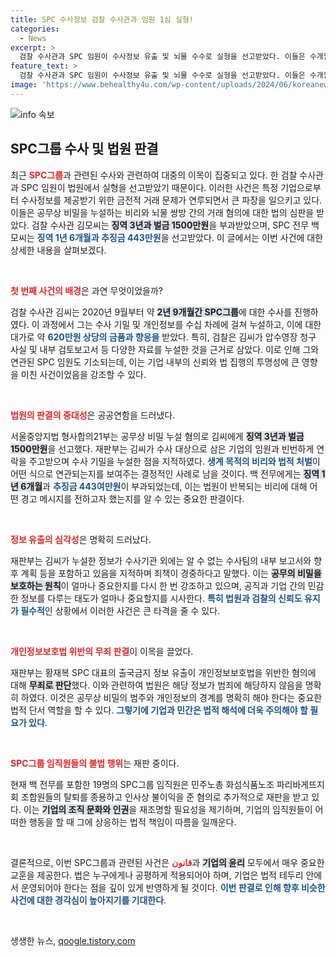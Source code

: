 ```yaml
---
title: SPC 수사정보 검찰 수사관과 임원 1심 실형!
categories:
  - News
excerpt: >
  검찰 수사관과 SPC 임원이 수사정보 유출 및 뇌물 수수로 실형을 선고받았다. 이들은 수개월간의 비밀을 거래하며 공직을 매수했고, 법원도 이들의 죄책을 엄격히 다뤘다. SPC그룹의 불법 행위가 드러난 가운데, 추가적인 재판도 진행 중이다.
feature_text: >
  검찰 수사관과 SPC 임원이 수사정보 유출 및 뇌물 수수로 실형을 선고받았다. 이들은 수개월간의 비밀을 거래하며 공직을 매수했고, 법원도 이들의 죄책을 엄격히 다뤘다. SPC그룹의 불법 행위가 드러난 가운데, 추가적인 재판도 진행 중이다.
image: 'https://www.behealthy4u.com/wp-content/uploads/2024/06/koreanews.jpg'
---
```


<p><img src="https://www.behealthy4u.com/wp-content/uploads/2024/06/koreanews.jpg" alt="info 속보" /></p>

<h2 data-ke-size="size26">SPC그룹 수사 및 법원 판결</h2>

<p data-ke-size="size16">최근 <b><span style="color: #ee2323;">SPC그룹</span></b>과 관련된 수사와 관련하여 대중의 이목이 집중되고 있다. 한 검찰 수사관과 SPC 임원이 법원에서 실형을 선고받았기 때문이다. 이러한 사건은 특정 기업으로부터 수사정보를 제공받기 위한 금전적 거래 문제가 연루되면서 큰 파장을 일으키고 있다. 이들은 공무상 비밀을 누설하는 비리와 뇌물 쌍방 간의 거래 혐의에 대한 법의 심판을 받았다. 검찰 수사관 김모씨는 <b><span style="background-color: #21538527;">징역 3년과 벌금 1500만원</span></b>을 부과받았으며, SPC 전무 백모씨는 <b><span style="color: #1a5490;">징역 1년 6개월과 추징금 443만원</span></b>을 선고받았다. 이 글에서는 이번 사건에 대한 상세한 내용을 살펴보겠다.</p>

<p data-ke-size="size16">&nbsp;</p>

<p data-ke-size="size16"><b><span style="color: #ee2323;">첫 번째 사건의 배경</span></b>은 과연 무엇이었을까?</p>

<p data-ke-size="size16">검찰 수사관 김씨는 2020년 9월부터 약 <b><span style="background-color: #21538527;">2년 9개월간 SPC그룹</span></b>에 대한 수사를 진행하였다. 이 과정에서 그는 수사 기밀 및 개인정보를 수십 차례에 걸쳐 누설하고, 이에 대한 대가로 약 <b><span style="color: #1a5490;">620만원 상당의 금품과 향응을</span></b> 받았다. 특히, 검찰은 김씨가 압수영장 청구 사실 및 내부 검토보고서 등 다양한 자료를 누설한 것을 근거로 삼았다. 이로 인해 그와 연관된 SPC 임원도 기소되는데, 이는 기업 내부의 신뢰와 법 집행의 투명성에 큰 영향을 미친 사건이었음을 강조할 수 있다.</p>

<p data-ke-size="size16">&nbsp;</p>

<p data-ke-size="size16"><b><span style="color: #ee2323;">법원의 판결의 중대성</span></b>은 공공연함을 드러냈다.</p>

<p data-ke-size="size16">서울중앙지법 형사합의21부는 공무상 비밀 누설 혐의로 김씨에게 <b><span style="background-color: #21538527;">징역 3년과 벌금 1500만원</span></b>을 선고했다. 재판부는 김씨가 수사 대상으로 삼은 기업의 임원과 빈번하게 연락을 주고받으며 수사 기밀을 누설한 점을 지적하였다. <b><span style="color: #1a5490;">생계 목적의 비리와 법적 처벌</span></b>이 어떤 식으로 연관되는지를 보여주는 결정적인 사례로 남을 것이다. 백 전무에게는 <b><span style="background-color: #21538527;">징역 1년 6개월</span></b>과 <b><span style="color: #1a5490;">추징금 443여만원</span></b>이 부과되었는데, 이는 법원이 반복되는 비리에 대해 어떤 경고 메시지를 전하고자 했는지를 알 수 있는 중요한 판결이다.</p>

<p data-ke-size="size16">&nbsp;</p>

<p data-ke-size="size16"><b><span style="color: #ee2323;">정보 유출의 심각성</span></b>은 명확히 드러났다.</p>

<p data-ke-size="size16">재판부는 김씨가 누설한 정보가 수사기관 외에는 알 수 없는 수사팀의 내부 보고서와 향후 계획 등을 포함하고 있음을 지적하며 죄책이 경중하다고 말했다. 이는 <b><span style="background-color: #21538527;">공무의 비밀을 보호하는 원칙</span></b>이 얼마나 중요한지를 다시 한 번 강조하고 있으며, 공직과 기업 간의 민감한 정보를 다루는 태도가 얼마나 중요할지를 시사한다. <b><span style="color: #1a5490;">특히 법원과 검찰의 신뢰도 유지가 필수적</span></b>인 상황에서 이러한 사건은 큰 타격을 줄 수 있다.</p>

<p data-ke-size="size16">&nbsp;</p>

<p data-ke-size="size16"><b><span style="color: #ee2323;">개인정보보호법 위반의 무죄 판결</span></b>이 이목을 끌었다.</p>

<p data-ke-size="size16">재판부는 황재복 SPC 대표의 출국금지 정보 유출이 개인정보보호법을 위반한 혐의에 대해 <b><span style="background-color: #21538527;">무죄로 판단</span></b>했다. 이와 관련하여 법원은 해당 정보가 범죄에 해당하지 않음을 명확히 하였다. 이것은 공무상 비밀의 범주와 개인정보의 경계를 명확히 해야 한다는 중요한 법적 단서 역할을 할 수 있다. <b><span style="color: #1a5490;">그렇기에 기업과 민간은 법적 해석에 더욱 주의해야 할 필요가 있다</span></b>.</p>

<p data-ke-size="size16">&nbsp;</p>

<p data-ke-size="size16"><b><span style="color: #ee2323;">SPC그룹 임직원들의 불법 행위</span></b>는 재판 중이다.</p>

<p data-ke-size="size16">현재 백 전무를 포함한 19명의 SPC그룹 임직원은 민주노총 화섬식품노조 파리바게뜨지회 조합원들의 탈퇴를 종용하고 인사상 불이익을 준 혐의로 추가적으로 재판을 받고 있다. 이는 <b><span style="background-color: #21538527;">기업의 조직 문화와 인권</span></b>을 재조명할 필요성을 제기하며, 기업의 임직원들이 어떠한 행동을 할 때 그에 상응하는 법적 책임이 따름을 일깨운다.</p>

<p data-ke-size="size16">&nbsp;</p>

<p data-ke-size="size16">결론적으로, 이번 SPC그룹과 관련된 사건은 <b><span style="color: #ee2323;"> قانون</span></b>과 <b><span style="background-color: #21538527;">기업의 윤리</span></b> 모두에서 매우 중요한 교훈을 제공한다. 법은 누구에게나 공평하게 적용되어야 하며, 기업은 법적 테두리 안에서 운영되어야 한다는 점을 깊이 있게 반영하게 될 것이다. <b><span style="color: #1a5490;">이번 판결로 인해 향후 비슷한 사건에 대한 경각심이 높아지기를 기대한다</span></b>.</p> 

<p data-ke-size="size16">&nbsp;</p>
생생한 뉴스, <a href="https://qoogle.tistory.com" rel="dofollow">qoogle.tistory.com</a>


